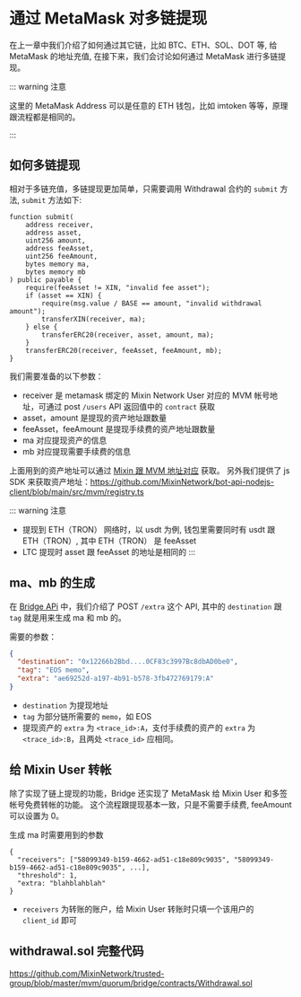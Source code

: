 # 通过 MetaMask 对多链提现

在上一章中我们介绍了如何通过其它链，比如 BTC、ETH、SOL、DOT 等, 给 MetaMask 的地址充值, 在接下来，我们会讨论如何通过 MetaMask 进行多链提现。

::: warning 注意

这里的 MetaMask Address 可以是任意的 ETH 钱包，比如 imtoken 等等，原理跟流程都是相同的。

:::

## 如何多链提现

相对于多链充值，多链提现更加简单，只需要调用 Withdrawal 合约的 `submit` 方法, `submit` 方法如下:

```solidity
function submit(
    address receiver,
    address asset,
    uint256 amount,
    address feeAsset,
    uint256 feeAmount,
    bytes memory ma,
    bytes memory mb
) public payable {
    require(feeAsset != XIN, "invalid fee asset");
    if (asset == XIN) {
        require(msg.value / BASE == amount, "invalid withdrawal amount");
        transferXIN(receiver, ma);
    } else {
        transferERC20(receiver, asset, amount, ma);
    }
    transferERC20(receiver, feeAsset, feeAmount, mb);
}
```

我们需要准备的以下参数：

* receiver 是 metamask 绑定的 Mixin Network User 对应的 MVM 帐号地址，可通过 post `/users` API 返回值中的 `contract` 获取
* asset，amount 是提现的资产地址跟数量
* feeAsset，feeAmount 是提现手续费的资产地址跟数量
* ma 对应提现资产的信息
* mb 对应提现需要手续费的信息

上面用到的资产地址可以通过 [Mixin 跟 MVM 地址对应](/zh/resources/qa.html) 获取。
另外我们提供了 js SDK 来获取资产地址：<https://github.com/MixinNetwork/bot-api-nodejs-client/blob/main/src/mvm/registry.ts>

::: warning 注意
* 提现到 ETH（TRON） 网络时，以 usdt 为例, 钱包里需要同时有 usdt 跟 ETH（TRON）, 其中 ETH（TRON） 是 feeAsset
* LTC 提现时 asset 跟 feeAsset 的地址是相同的
  :::

## ma、mb 的生成

在 [Bridge APi](/zh/bridge/api) 中，我们介绍了 POST `/extra` 这个 API, 其中的 `destination` 跟 `tag` 就是用来生成 ma 和 mb 的。

需要的参数：

```json
{
  "destination": "0x12266b2Bbd....0CF83c3997Bc8dbAD0be0",
  "tag": "EOS memo",
  "extra": "ae69252d-a197-4b91-b578-3fb472769179:A"
}
```

* `destination` 为提现地址
* `tag` 为部分链所需要的 `memo`，如 EOS
* 提现资产的 `extra` 为 `<trace_id>:A`，支付手续费的资产的 `extra` 为 `<trace_id>:B`，且两处 `<trace_id>` 应相同。

## 给 Mixin User 转帐

除了实现了链上提现的功能，Bridge 还实现了 MetaMask 给 Mixin User 和多签帐号免费转帐的功能。
这个流程跟提现基本一致，只是不需要手续费, feeAmount 可以设置为 0。

生成 ma 时需要用到的参数

```
{
  "receivers": ["58099349-b159-4662-ad51-c18e809c9035", "58099349-b159-4662-ad51-c18e809c9035", ...],
  "threshold": 1,
  "extra: "blahblahblah"
}
```

* `receivers` 为转账的账户，给 Mixin User 转账时只填一个该用户的 `client_id` 即可

## withdrawal.sol 完整代码

<https://github.com/MixinNetwork/trusted-group/blob/master/mvm/quorum/bridge/contracts/Withdrawal.sol>